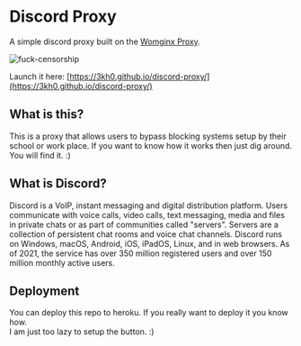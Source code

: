 # Discord Proxy

A simple discord proxy built on the [Womginx Proxy](https://github.com/binry-person/womginx). 

![fuck-censorship](https://3kh0.github.io/discord-proxy/img/fuck_censorship.png)

Launch it here: [https://3kh0.github.io/discord-proxy/](https://3kh0.github.io/discord-proxy/)

## What is this?

This is a proxy that allows users to bypass blocking systems setup by their school or work place. If you want to know how it works then just dig around. You will find it. :)

## What is Discord?
Discord is a VoIP, instant messaging and digital distribution platform. Users communicate with voice calls, video calls, text messaging, media and files in private chats or as part of communities called "servers". Servers are a collection of persistent chat rooms and voice chat channels. Discord runs on Windows, macOS, Android, iOS, iPadOS, Linux, and in web browsers. As of 2021, the service has over 350 million registered users and over 150 million monthly active users.

## Deployment

You can deploy this repo to heroku. If you really want to deploy it you know how.<br>
I am just too lazy to setup the button. :)<br>
